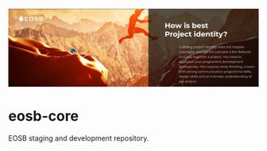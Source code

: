 ![EOSB](https://github.com/solopane/eosb-core/blob/master/%40media/social_banner.png)

# eosb-core
EOSB staging and development repository.
